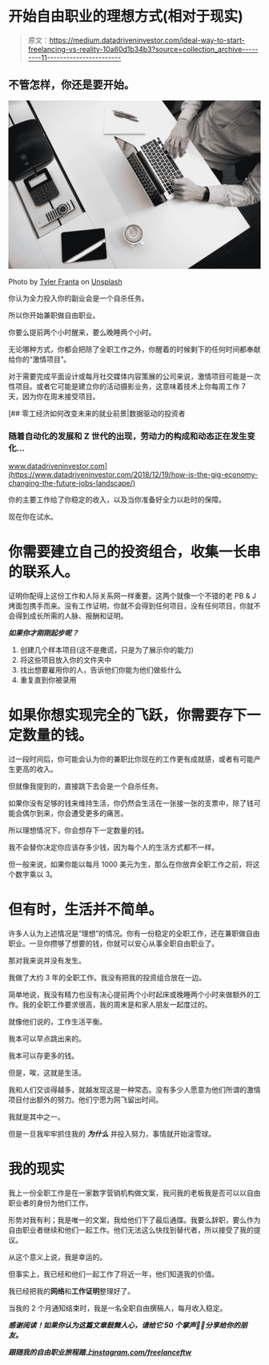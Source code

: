 # 开始自由职业的理想方式(相对于现实)

> 原文：<https://medium.datadriveninvestor.com/ideal-way-to-start-freelancing-vs-reality-10a60d1b34b3?source=collection_archive---------11----------------------->

## 不管怎样，你还是要开始。

![](img/3d699d59f95981cdad1c976ae96ea00d.png)

Photo by [Tyler Franta](https://unsplash.com/@tfrants?utm_source=medium&utm_medium=referral) on [Unsplash](https://unsplash.com?utm_source=medium&utm_medium=referral)

你认为全力投入你的副业会是一个自杀任务。

所以你开始兼职做自由职业。

你要么提前两个小时醒来，要么晚睡两个小时。

无论哪种方式，你都会把除了全职工作之外，你醒着的时候剩下的任何时间都奉献给你的“激情项目”。

对于需要完成平面设计或每月社交媒体内容策展的公司来说，激情项目可能是一次性项目。或者它可能是建立你的活动摄影业务，这意味着技术上你每周工作 7 天，因为你在周末接受项目。

[](https://www.datadriveninvestor.com/2018/12/19/how-is-the-gig-economy-changing-the-future-jobs-landscape/) [## 零工经济如何改变未来的就业前景|数据驱动的投资者

### 随着自动化的发展和 Z 世代的出现，劳动力的构成和动态正在发生变化…

www.datadriveninvestor.com](https://www.datadriveninvestor.com/2018/12/19/how-is-the-gig-economy-changing-the-future-jobs-landscape/) 

你的主要工作给了你稳定的收入，以及当你准备好全力以赴时的保障。

现在你在试水。

# 你需要建立自己的投资组合，收集一长串的联系人。

证明你配得上这份工作和人际关系网一样重要。这两个就像一个不错的老 PB & J 烤面包携手而来。没有工作证明，你就不会得到任何项目，没有任何项目，你就不会得到成长所需的人脉、报酬和证明。

***如果你才刚刚起步呢？***

1.  创建几个样本项目(这不是撒谎，只是为了展示你的能力)
2.  将这些项目放入你的文件夹中
3.  找出想要雇用你的人，告诉他们你能为他们做些什么
4.  重复直到你被录用

# 如果你想实现完全的飞跃，你需要存下一定数量的钱。

过一段时间后，你可能会认为你的兼职比你现在的工作更有成就感，或者有可能产生更高的收入。

但就像我提到的，直接跳下去会是一个自杀任务。

如果你没有足够的钱来维持生活，你仍然会生活在一张接一张的支票中，除了钱可能会偶尔到来，你会遭受更多的痛苦。

所以理想情况下，你会想存下一定数量的钱。

我不会替你决定你应该存多少钱，因为每个人的生活方式都不一样。

但一般来说，如果你能以每月 1000 美元为生，那么在你放弃全职工作之前，将这个数字乘以 3。

# 但有时，生活并不简单。

许多人认为上述情况是“理想”的情况。你有一份稳定的全职工作，还在兼职做自由职业。一旦你攒够了想要的钱，你就可以安心从事全职自由职业了。

那对我来说并没有发生。

我做了大约 3 年的全职工作。我没有把我的投资组合放在一边。

简单地说，我没有精力也没有决心提前两个小时起床或晚睡两个小时来做额外的工作。我的全职工作要求很高，我的周末是和家人朋友一起度过的。

就像他们说的，工作生活平衡。

我本可以早点跳出来的。

我本可以存更多的钱。

但是，唉，这就是生活。

我和人们交谈得越多，就越发现这是一种常态。没有多少人愿意为他们所谓的激情项目付出额外的努力。他们宁愿为网飞留出时间。

我就是其中之一。

但是一旦我牢牢抓住我的 ***为什么*** 并投入努力，事情就开始滚雪球。

# 我的现实

我上一份全职工作是在一家数字营销机构做文案，我问我的老板我是否可以以自由职业者的身份为他们工作。

形势对我有利；我是唯一的文案，我给他们下了最后通牒。我要么辞职，要么作为自由职业者继续和他们一起工作。他们无法这么快找到替代者，所以接受了我的提议。

从这个意义上说，我是幸运的。

但事实上，我已经和他们一起工作了将近一年，他们知道我的价值。

我已经把我的**网络**和**工作证明**整理好了。

当我的 2 个月通知结束时，我是一名全职自由撰稿人，每月收入稳定。

***感谢阅读！如果你认为这篇文章鼓舞人心，请给它 50 个掌声👏🏼分享给你的朋友。***

***跟随我的自由职业旅程踏上***[***instagram.com/freelanceftw***](https://www.instagram.com/freelanceftw/)